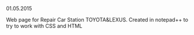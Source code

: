 01.05.2015

Web page for Repair Car Station TOYOTA&LEXUS.
Created in notepad++ to try to work with CSS and HTML